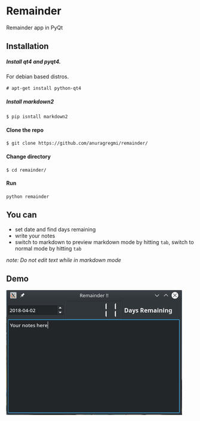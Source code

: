 # Remainder
Remainder app in PyQt

## Installation
##### Install qt4 and pyqt4.

For debian based distros.
```
# apt-get install python-qt4
```

##### Install markdown2
```
$ pip isntall markdown2
```
#### Clone the repo
```
$ git clone https://github.com/anuragregmi/remainder/
```
#### Change directory
```
$ cd remainder/
```

#### Run
```
python remainder
```

## You can
- set date and find days remaining
- write your notes
- switch to markdown to preview markdown mode by hitting `tab`,
switch to normal mode by hitting `tab`

*note: Do not edit text while in markdown mode* 

## Demo
![Demo Image](demo.png)
